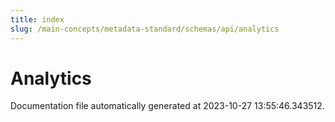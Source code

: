 ```yaml
---
title: index
slug: /main-concepts/metadata-standard/schemas/api/analytics
---
```


# Analytics

Documentation file automatically generated at 2023-10-27 13:55:46.343512.
